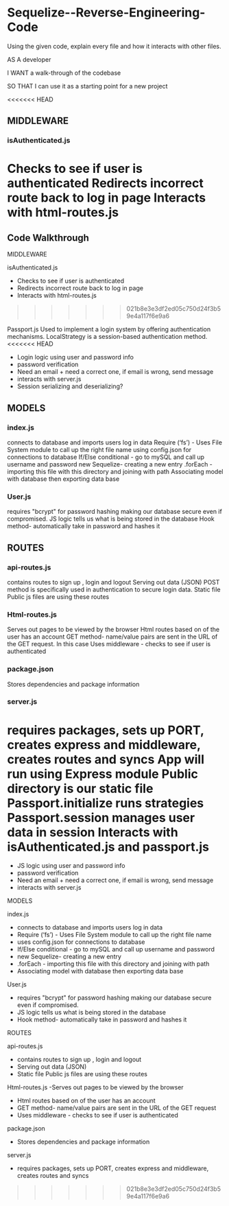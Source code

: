 # Sequelize--Reverse-Engineering-Code

Using the given code, explain every file and how it interacts with other files.

AS A developer

I WANT a walk-through of the codebase

SO THAT I can use it as a starting point for a new project

<<<<<<< HEAD
## MIDDLEWARE

### isAuthenticated.js 
Checks to see if user is authenticated
Redirects incorrect route back to log in page
Interacts with html-routes.js 
=======
## Code Walkthrough

MIDDLEWARE

isAuthenticated.js 
- Checks to see if user is authenticated
- Redirects incorrect route back to log in page
- Interacts with html-routes.js 
>>>>>>> 021b8e3e3df2ed05c750d24f3b59e4a117f6e9a6


Passport.js
Used to implement a login system by offering authentication mechanisms. LocalStrategy is a session-based authentication method.
<<<<<<< HEAD
- Login logic using user and password info
- password verification
- Need an email + need a correct one, if email is wrong, send message
- interacts with server.js
- Session serializing and deserializing?


## MODELS

### index.js 
connects to database and imports users log in data 
Require (‘fs’)  -  Uses File System module to call up the right file name
using config.json for connections to database
If/Else conditional - go to mySQL and call up username and password
new Sequelize- creating a new entry
.forEach - importing this file with this directory and joining with path 
Associating model with database then exporting data base


### User.js
requires "bcrypt" for password hashing making our database secure even if compromised.
JS logic tells us what is being stored in the database
Hook method- automatically take in password and hashes it


## ROUTES

### api-routes.js 
contains routes to sign up , login and logout
Serving out data (JSON)
POST method is specifically used in authentication to secure login data. 
Static file Public js files are using these routes

### Html-routes.js
Serves out pages to be viewed by the browser
Html routes based on of the user has an account
GET method- name/value pairs are sent in the URL of the GET request. In this case
Uses middleware - checks to see if user is authenticated

### package.json 
Stores dependencies and package information

### server.js 
requires packages, sets up PORT, creates express and middleware, creates routes and syncs
App will run using Express module
Public directory is our static file
Passport.initialize runs strategies
Passport.session manages user data in session
Interacts with isAuthenticated.js and passport.js 
=======
- JS logic using user and password info
- password verification
- Need an email + need a correct one, if email is wrong, send message
- interacts with server.js

MODELS

index.js 
- connects to database and imports users log in data 
- Require (‘fs’)  -  Uses File System module to call up the right file name
- uses config.json for connections to database
- If/Else conditional - go to mySQL and call up username and password
- new Sequelize- creating a new entry
- .forEach - importing this file with this directory and joining with path 
- Associating model with database then exporting data base


User.js
- requires "bcrypt" for password hashing making our database secure even if compromised.
- JS logic tells us what is being stored in the database
- Hook method- automatically take in password and hashes it


ROUTES

api-routes.js 
- contains routes to sign up , login and logout
- Serving out data (JSON)
- Static file Public js files are using these routes
 
Html-routes.js
-Serves out pages to be viewed by the browser
- Html routes based on of the user has an account
- GET method- name/value pairs are sent in the URL of the GET request
- Uses middleware - checks to see if user is authenticated

package.json 
- Stores dependencies and package information


server.js 
- requires packages, sets up PORT, creates express and middleware, creates routes and syncs
>>>>>>> 021b8e3e3df2ed05c750d24f3b59e4a117f6e9a6
